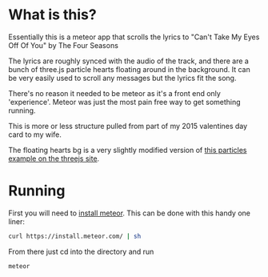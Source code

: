 What is this?
=============
Essentially this is a meteor app that scrolls the lyrics to "Can't Take My Eyes Off Of You" by The Four Seasons

The lyrics are roughly synced with the audio of the track, and there are a bunch of three.js particle hearts floating around in the background. It can be very easily used to scroll any messages but the lyrics fit the song.

There's no reason it needed to be meteor as it's a front end only 'experience'. Meteor was just the most pain free way to get something running.

This is more or less structure pulled from part of my 2015 valentines day card to my wife.

The floating hearts bg is a very slightly modified version of [this particles example on the threejs site](http://threejs.org/examples/#webgl_buffergeometry_custom_attributes_particles).

Running
=============
First you will need to [install meteor](https://www.meteor.com/install). This can be done with this handy one liner:
```sh
curl https://install.meteor.com/ | sh
```

From there just cd into the directory and run
```sh
meteor
```
